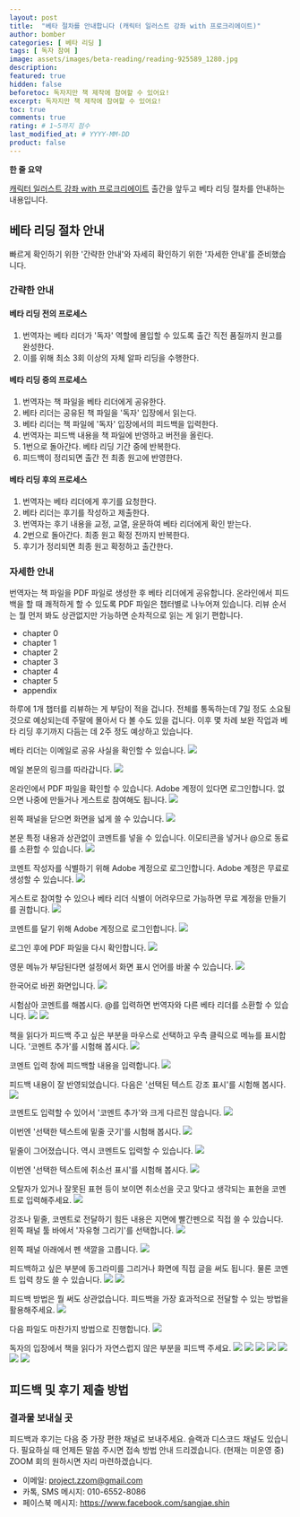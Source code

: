 ```yaml
---
layout: post
title:  "베타 절차를 안내합니다 (캐릭터 일러스트 강좌 with 프로크리에이트)"
author: bomber
categories: [ 베타 리딩 ]
tags: [ 독자 참여 ]
image: assets/images/beta-reading/reading-925589_1280.jpg
description: 
featured: true
hidden: false
beforetoc: 독자지만 책 제작에 참여할 수 있어요!
excerpt: 독자지만 책 제작에 참여할 수 있어요!
toc: true
comments: true
rating: # 1~5까지 점수
last_modified_at: # YYYY-MM-DD
product: false
---
```


<div class="note">
    <b>한 줄 요약</b>
    <p><a href="https://zzom.io/character-illustration-with-procreate" target="_blank">캐릭터 일러스트 강좌 with 프로크리에이트</a> 출간을 앞두고 베타 리딩 절차를 안내하는 내용입니다.</p> 
</div>

## 베타 리딩 절차 안내

빠르게 확인하기 위한 '간략한 안내'와 자세히 확인하기 위한 '자세한 안내'를 준비했습니다.

### 간략한 안내

#### 베타 리딩 전의 프로세스
1. 번역자는 베타 리더가 '독자' 역할에 몰입할 수 있도록 출간 직전 품질까지 원고를 완성한다.
2. 이를 위해 최소 3회 이상의 자체 알파 리딩을 수행한다.

#### 베타 리딩 중의 프로세스
1. 번역자는 책 파일을 베타 리더에게 공유한다.
2. 베타 리더는 공유된 책 파일을 '독자' 입장에서 읽는다.
3. 베타 리더는 책 파일에 '독자' 입장에서의 피드백을 입력한다.
4. 번역자는 피드백 내용을 책 파일에 반영하고 버전을 올린다.
5. 1번으로 돌아간다. 베타 리딩 기간 중에 반복한다.
6. 피드백이 정리되면 출간 전 최종 원고에 반영한다.

#### 베타 리딩 후의 프로세스
1. 번역자는 베타 리더에게 후기를 요청한다.
2. 베타 리더는 후기를 작성하고 제출한다.
3. 번역자는 후기 내용을 교정, 교열, 윤문하여 베타 리더에게 확인 받는다.
4. 2번으로 돌아간다. 최종 원고 확정 전까지 반복한다.
5. 후기가 정리되면 최종 원고 확정하고 출간한다.


### 자세한 안내
번역자는 책 파일을 PDF 파일로 생성한 후 베타 리더에게 공유합니다.
온라인에서 피드백을 할 때 쾌적하게 할 수 있도록 PDF 파일은 챕터별로 나누어져 있습니다. 리뷰 순서는 뭘 먼저 봐도 상관없지만 가능하면 순차적으로 읽는 게 읽기 편합니다.

* chapter 0
* chapter 1
* chapter 2
* chapter 3
* chapter 4
* chapter 5
* appendix

하루에 1개 챕터를 리뷰하는 게 부담이 적을 겁니다. 전체를 통독하는데 7일 정도 소요될 것으로 예상되는데 주말에 몰아서 다 볼 수도 있을 겁니다.
이후 몇 차례 보완 작업과 베타 리딩 후기까지 다듬는 데 2주 정도 예상하고 있습니다.


베타 리더는 이메일로 공유 사실을 확인할 수 있습니다.
<img class="rounded" src="{{ site.baseurl }}/assets/images/beta-reading/process/001.png" alter="present">

메일 본문의 링크를 따라갑니다.
<img class="rounded" src="{{ site.baseurl }}/assets/images/beta-reading/process/002.png" alter="present">

온라인에서 PDF 파일을 확인할 수 있습니다. Adobe 계정이 있다면 로그인합니다. 없으면 나중에 만들거나 게스트로 참여해도 됩니다.
<img class="rounded" src="{{ site.baseurl }}/assets/images/beta-reading/process/003.png" alter="present">

왼쪽 패널을 닫으면 화면을 넓게 쓸 수 있습니다.
<img class="rounded" src="{{ site.baseurl }}/assets/images/beta-reading/process/004.png" alter="present">

본문 특정 내용과 상관없이 코멘트를 넣을 수 있습니다.
이모티콘을 넣거나 @으로 동료를 소환할 수 있습니다.
<img class="rounded" src="{{ site.baseurl }}/assets/images/beta-reading/process/005.png" alter="present">

코멘트 작성자를 식별하기 위해 Adobe 계정으로 로그인합니다. Adobe 계정은 무료로 생성할 수 있습니다.
<img class="rounded" src="{{ site.baseurl }}/assets/images/beta-reading/process/006.png" alter="present">

게스트로 참여할 수 있으나 베타 리더 식별이 어려우므로 가능하면 무료 계정을 만들기를 권합니다.
<img class="rounded" src="{{ site.baseurl }}/assets/images/beta-reading/process/007.png" alter="present">

코멘트를 달기 위해 Adobe 계정으로 로그인합니다.
<img class="rounded" src="{{ site.baseurl }}/assets/images/beta-reading/process/008.png" alter="present">

로그인 후에 PDF 파일을 다시 확인합니다.
<img class="rounded" src="{{ site.baseurl }}/assets/images/beta-reading/process/009.png" alter="present">

영문 메뉴가 부담된다면 설정에서 화면 표시 언어를 바꿀 수 있습니다.
<img class="rounded" src="{{ site.baseurl }}/assets/images/beta-reading/process/010.png" alter="present">

한국어로 바뀐 화면입니다.
<img class="rounded" src="{{ site.baseurl }}/assets/images/beta-reading/process/011.png" alter="present">

시험삼아 코멘트를 해봅시다. @를 입력하면 번역자와 다른 베타 리더를 소환할 수 있습니다.
<img class="rounded" src="{{ site.baseurl }}/assets/images/beta-reading/process/012.png" alter="present">
<img class="rounded" src="{{ site.baseurl }}/assets/images/beta-reading/process/013.png" alter="present">

책을 읽다가 피드백 주고 싶은 부분을 마우스로 선택하고 우측 클릭으로 메뉴를 표시합니다. '코멘트 추가'를 시험해 봅시다.
<img class="rounded" src="{{ site.baseurl }}/assets/images/beta-reading/process/014.png" alter="present">

코멘트 입력 창에 피드백할 내용을 입력합니다.
<img class="rounded" src="{{ site.baseurl }}/assets/images/beta-reading/process/015.png" alter="present">

피드백 내용이 잘 반영되었습니다.
다음은 '선택된 텍스트 강조 표시'를 시험해 봅시다.
<img class="rounded" src="{{ site.baseurl }}/assets/images/beta-reading/process/016.png" alter="present">

코멘트도 입력할 수 있어서 '코멘트 추가'와 크게 다르진 않습니다.
<img class="rounded" src="{{ site.baseurl }}/assets/images/beta-reading/process/017.png" alter="present">

이번엔 '선택한 텍스트에 밑줄 긋기'를 시험해 봅시다.
<img class="rounded" src="{{ site.baseurl }}/assets/images/beta-reading/process/018.png" alter="present">

밑줄이 그어졌습니다. 역시 코멘트도 입력할 수 있습니다.
<img class="rounded" src="{{ site.baseurl }}/assets/images/beta-reading/process/019.png" alter="present">

이번엔 '선택한 텍스트에 취소선 표시'를 시험해 봅시다.
<img class="rounded" src="{{ site.baseurl }}/assets/images/beta-reading/process/020.png" alter="present">

오탈자가 있거나 잘못된 표현 등이 보이면 취소선을 긋고 맞다고 생각되는 표현을 코멘트로 입력해주세요.
<img class="rounded" src="{{ site.baseurl }}/assets/images/beta-reading/process/021.png" alter="present">

강조나 밑줄, 코멘트로 전달하기 힘든 내용은 지면에 빨간펜으로 직접 쓸 수 있습니다.
왼쪽 패널 툴 바에서 '자유형 그리기'를 선택합니다.
<img class="rounded" src="{{ site.baseurl }}/assets/images/beta-reading/process/022.png" alter="present">

왼쪽 패널 아래에서 펜 색깔을 고릅니다.
<img class="rounded" src="{{ site.baseurl }}/assets/images/beta-reading/process/023.png" alter="present">

피드백하고 싶은 부분에 동그라미를 그리거나 화면에 직접 글을 써도 됩니다. 물론 코멘트 입력 창도 쓸 수 있습니다.
<img class="rounded" src="{{ site.baseurl }}/assets/images/beta-reading/process/024.png" alter="present">
<img class="rounded" src="{{ site.baseurl }}/assets/images/beta-reading/process/025.png" alter="present">

피드백 방법은 뭘 써도 상관없습니다. 피드백을 가장 효과적으로 전달할 수 있는 방법을 활용해주세요.
<img class="rounded" src="{{ site.baseurl }}/assets/images/beta-reading/process/026.png" alter="present">

다음 파일도 마찬가지 방법으로 진행합니다.
<img class="rounded" src="{{ site.baseurl }}/assets/images/beta-reading/process/027.png" alter="present">

독자의 입장에서 책을 읽다가 자연스럽지 않은 부분을 피드백 주세요.
<img class="rounded" src="{{ site.baseurl }}/assets/images/beta-reading/process/028.png" alter="present">
<img class="rounded" src="{{ site.baseurl }}/assets/images/beta-reading/process/029.png" alter="present">
<img class="rounded" src="{{ site.baseurl }}/assets/images/beta-reading/process/030.png" alter="present">
<img class="rounded" src="{{ site.baseurl }}/assets/images/beta-reading/process/031.png" alter="present">
<img class="rounded" src="{{ site.baseurl }}/assets/images/beta-reading/process/032.png" alter="present">
<img class="rounded" src="{{ site.baseurl }}/assets/images/beta-reading/process/033.png" alter="present">
<img class="rounded" src="{{ site.baseurl }}/assets/images/beta-reading/process/034.png" alter="present">

## 피드백 및 후기 제출 방법


### 결과물 보내실 곳

피드백과 후기는 다음 중 가장 편한 채널로 보내주세요.
슬랙과 디스코드 채널도 있습니다. 필요하실 때 언제든 말씀 주시면 접속 방법 안내 드리겠습니다. (현재는 미운영 중)
ZOOM 회의 원하시면 자리 마련하겠습니다. 

* 이메일: project.zzom@gmail.com
* 카톡, SMS 메시지: 010-6552-8086
* 페이스북 메시지: https://www.facebook.com/sangjae.shin